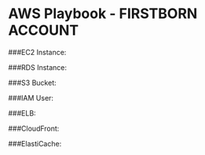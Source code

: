 # AWS Playbook - FIRSTBORN ACCOUNT


###EC2 Instance:




###RDS Instance:




###S3 Bucket:




###IAM User:




###ELB:




###CloudFront:




###ElastiCache:


